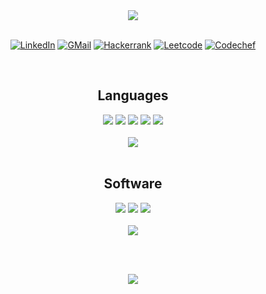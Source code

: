 <div align=center>
    <img src="https://readme-typing-svg.demolab.com?font=Fira+Code&size=32&duration=3000&pause=400&color=7DF74E&center=true&vCenter=true&width=600&height=80&lines=Hello%2C+World!;Hello%2C+I+am+Aadithya!" href="https://git.io/typing-svg">
</div>

<br/>

<div display=inline-block align=center>

<a href="https://www.linkedin.com/in/aadithyasai">![LinkedIn](https://img.shields.io/badge/linkedin-%230077B5.svg?style=for-the-badge&logo=linkedin&logoColor=white)</a>
<a href="mailto:aadithyas0610@gmail.com">![GMail](https://img.shields.io/badge/Gmail-D14836?style=for-the-badge&logo=gmail&logoColor=white)</a>
<a href="https://www.hackerrank.com/AadithyaSai">![Hackerrank](https://img.shields.io/badge/-Hackerrank-2EC866?style=for-the-badge&logo=HackerRank&logoColor=white)</a>
<a href="https://www.leetcode.com/AadithyaSai/">![Leetcode](https://img.shields.io/badge/-leetcode-000000?style=for-the-badge&logo=leetcode&logoColor=d16c06)</a>
<a href="https://www.codechef.com/users/aadithyasai">![Codechef](https://img.shields.io/badge/CodeChef-%23964B00.svg?style=for-the-badge&logo=CodeChef&logoColor=white)</a>

</div>

<br/>

<div align=center>
    <h2>Languages</h2>
    <img src="https://img.shields.io/badge/Python-3670A0?style=for-the-badge&logo=python&logoColor=ffdd54">
    <img src="https://img.shields.io/badge/c-%2300599C.svg?style=for-the-badge&logo=c&logoColor=white">
    <img src="https://img.shields.io/badge/c++-%2300599C.svg?style=for-the-badge&logo=c%2B%2B&logoColor=white">
    <img src="https://img.shields.io/badge/java-%23ED8B00.svg?style=for-the-badge&logo=java&logoColor=white">
    <img src="https://img.shields.io/badge/javascript-%23323330.svg?style=for-the-badge&logo=javascript&logoColor=%23F7DF1E">
</div>

<br/>

<div align=center>
    <img src="https://github-readme-stats.vercel.app/api/top-langs/?username=aadithyasai&layout=compact&theme=great-gatsby">
</div>

<br/>
<div align=center>
    <h2>Software</h2>
    <img src="https://img.shields.io/badge/git-%23F05033.svg?style=for-the-badge&logo=git&logoColor=white">
    <img src="https://img.shields.io/badge/Linux-FCC624?style=for-the-badge&logo=linux&logoColor=black">
    <img src="https://img.shields.io/badge/latex-%23008080.svg?style=for-the-badge&logo=latex&logoColor=white">
</div>

<br/>

<div align=center>
    <img src="https://github-readme-stats.vercel.app/api?username=aadithyasai&count_private=true&show_icons=true&theme=great-gatsby">
</div>

<br/><br/>

<div align=center>
    <img src="https://github-profile-trophy.vercel.app/?username=aadithyasai&theme=gruvbox&column=3&margin-w=15&margin-h=15&no-bg=true&title=Stars,Followers,PR,Commits,Repo,Issue,">
</div>
